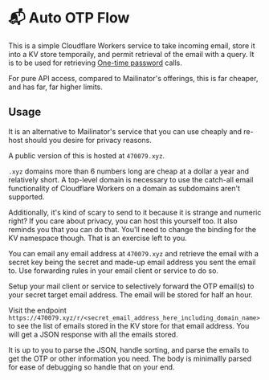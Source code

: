 # 📬 Auto OTP Flow

This is a simple Cloudflare Workers service to take incoming email, store it into a KV store temporaily, and permit retrieval of the email with a query. It is to be used for retrieving [One-time password](https://en.wikipedia.org/wiki/One-time_password) calls.

For pure API access, compared to Mailinator's offerings, this is far cheaper, and has far, far higher limits. 

## Usage

It is an alternative to Mailinator's service that you can use cheaply and re-host should you desire for privacy reasons.

A public version of this is hosted at `470079.xyz`.

`.xyz` domains more than 6 numbers long are cheap at a dollar a year and relatively short. A top-level domain is necessary to use the catch-all email functionality of Cloudflare Workers on a domain as subdomains aren't supported.

Additionally, it's kind of scary to send to it because it is strange and numeric right? If you care about privacy, you can host this yourself too. It also reminds you that you can do that. You'll need to change the binding for the KV namespace though. That is an exercise left to you.

You can email any email address at `470079.xyz` and retrieve the email with a secret key being the secret and made-up email address you sent the email to. Use forwarding rules in your email client or service to do so.

Setup your mail client or service to selectively forward the OTP email(s) to your secret target email address. The email will be stored for half an hour.

Visit the endpoint `https://470079.xyz/r/<secret_email_address_here_including_domain_name>` to see the list of emails stored in the KV store for that email address. You will get a JSON response with all the emails stored.

It is up to you to parse the JSON, handle sorting, and parse the emails to get the OTP or other information you need. The body is minimallly parsed for ease of debugging so handle that on your end.
